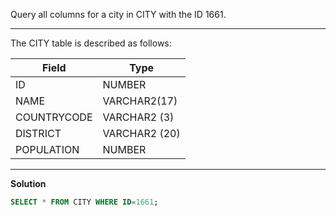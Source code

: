 Query all columns for a city in CITY with the ID 1661.

---
The CITY table is described as follows:

| Field      | Type |
| ----------- | ----------- |
| ID      | NUMBER       |
| NAME   | VARCHAR2(17)        |
| COUNTRYCODE   | VARCHAR2 (3)        |
| DISTRICT   | VARCHAR2 (20)        |
| POPULATION   | NUMBER        |

---
**Solution**
```sql
SELECT * FROM CITY WHERE ID=1661;
```
